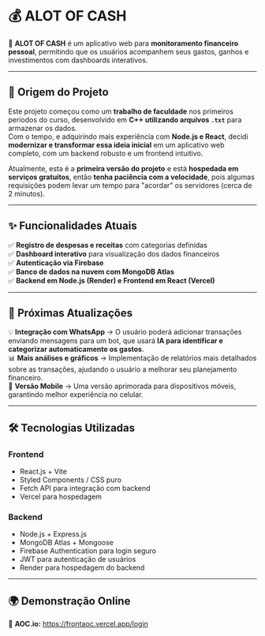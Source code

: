 # 💰 ALOT OF CASH

🚀 **ALOT OF CASH** é um aplicativo web para **monitoramento financeiro pessoal**, permitindo que os usuários acompanhem seus gastos, ganhos e investimentos com dashboards interativos.

---

## 🏁 Origem do Projeto

Este projeto começou como um **trabalho de faculdade** nos primeiros períodos do curso, desenvolvido em **C++ utilizando arquivos `.txt`** para armazenar os dados.  
Com o tempo, e adquirindo mais experiência com **Node.js e React**, decidi **modernizar e transformar essa ideia inicial** em um aplicativo web completo, com um backend robusto e um frontend intuitivo.

Atualmente, esta é a **primeira versão do projeto** e está **hospedada em serviços gratuitos**, então **tenha paciência com a velocidade**, pois algumas requisições podem levar um tempo para "acordar" os servidores (cerca de 2 minutos).

---

## ✨ Funcionalidades Atuais

✅ **Registro de despesas e receitas** com categorias definidas  
✅ **Dashboard interativo** para visualização dos dados financeiros  
✅ **Autenticação via Firebase**  
✅ **Banco de dados na nuvem com MongoDB Atlas**  
✅ **Backend em Node.js (Render) e Frontend em React (Vercel)**  

---

## 🔮 Próximas Atualizações

💡 **Integração com WhatsApp** → O usuário poderá adicionar transações enviando mensagens para um bot, que usará **IA para identificar e categorizar automaticamente os gastos**.  
📊 **Mais análises e gráficos** → Implementação de relatórios mais detalhados sobre as transações, ajudando o usuário a melhorar seu planejamento financeiro.  
📱 **Versão Mobile** → Uma versão aprimorada para dispositivos móveis, garantindo melhor experiência no celular.

---

## 🛠️ Tecnologias Utilizadas

### **Frontend**
- React.js + Vite
- Styled Components / CSS puro
- Fetch API para integração com backend
- Vercel para hospedagem

### **Backend**
- Node.js + Express.js
- MongoDB Atlas + Mongoose
- Firebase Authentication para login seguro
- JWT para autenticação de usuários
- Render para hospedagem do backend

---

## 🌍 Demonstração Online

🔗 **AOC.io:** https://frontaoc.vercel.app/login  



